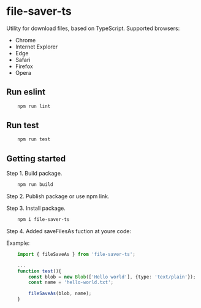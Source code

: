 # file-saver-ts

Utility for download files, based on TypeScript.
Supported browsers:

- Chrome
- Internet Explorer
- Edge
- Safari
- Firefox
- Opera

## Run eslint

```PowerShell
    npm run lint
```

## Run test

```PowerShell
    npm run test
```

## Getting started

Step 1. Build package.

```PowerShell
    npm run build
```

Step 2. Publish package or use npm link.

Step 3. Install package.

```PowerShell
    npm i file-saver-ts
```

Step 4. Added saveFilesAs fuction at youre code:

Example:

```typescript
    import { fileSaveAs } from 'file-saver-ts';

    ...
    function test(){
        const blob = new Blob(['Hello world'], {type: 'text/plain'});
        const name = 'hello-world.txt';

        fileSaveAs(blob, name);
    }
```

